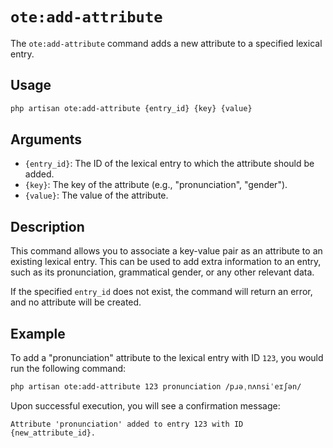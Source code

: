 # `ote:add-attribute`

The `ote:add-attribute` command adds a new attribute to a specified lexical entry.

## Usage

```bash
php artisan ote:add-attribute {entry_id} {key} {value}
```

## Arguments

-   `{entry_id}`: The ID of the lexical entry to which the attribute should be added.
-   `{key}`: The key of the attribute (e.g., "pronunciation", "gender").
-   `{value}`: The value of the attribute.

## Description

This command allows you to associate a key-value pair as an attribute to an existing lexical entry. This can be used to add extra information to an entry, such as its pronunciation, grammatical gender, or any other relevant data.

If the specified `entry_id` does not exist, the command will return an error, and no attribute will be created.

## Example

To add a "pronunciation" attribute to the lexical entry with ID `123`, you would run the following command:

```bash
php artisan ote:add-attribute 123 pronunciation /pɹəˌnʌnsiˈeɪʃən/
```

Upon successful execution, you will see a confirmation message:

```
Attribute 'pronunciation' added to entry 123 with ID {new_attribute_id}.
```
